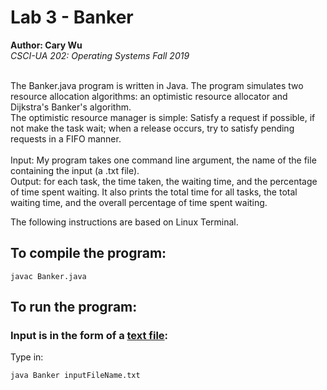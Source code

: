 Lab 3 - Banker
==========================================
**Author: Cary Wu**
<br>
*CSCI-UA 202: Operating Systems Fall 2019*
<br>
<br>


The Banker.java program is written in Java. The program simulates two resource allocation algorithms: an optimistic resource allocator and Dijkstra's Banker's algorithm.  <br>
The optimistic resource manager is simple: Satisfy a request if possible, if not make the task wait; when a release occurs, try to satisfy pending requests in a FIFO manner. <br>
<br>
Input: My program takes one command line argument, the name of the file containing the input (a .txt file). <br>
Output: for each task, the time taken, the waiting time, and the percentage of time spent waiting. It also prints the total time for all tasks, the total waiting time, and the overall percentage of
time spent waiting.
<br>

The following instructions are based on Linux Terminal.

## To compile the program: 
```
javac Banker.java
```

## To run the program:

### Input is in the form of a <u>text file</u>: 
Type in: 
```
java Banker inputFileName.txt
```


